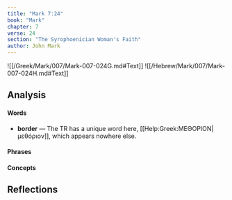 ```yaml
---
title: "Mark 7:24"
book: "Mark"
chapter: 7
verse: 24
section: "The Syrophoenician Woman's Faith"
author: John Mark
---
```

![[/Greek/Mark/007/Mark-007-024G.md#Text]]
![[/Hebrew/Mark/007/Mark-007-024H.md#Text]]

## Analysis

#### Words
- **border** — The TR has a unique word here, [[Help:Greek:ΜΕΘΟΡΙΟΝ|μεθόριον]], which appears nowhere else.

#### Phrases

#### Concepts

## Reflections
